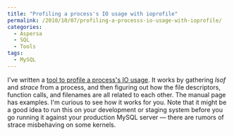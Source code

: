 ```yaml
---
title: "Profiling a process's IO usage with ioprofile"
permalink: /2010/10/07/profiling-a-processs-io-usage-with-ioprofile/
categories:
  - Aspersa
  - SQL
  - Tools
tags:
  - MySQL
---
```

I've written a [tool to profile a process's IO usage][1]. It works by gathering *lsof* and *strace* from a process, and then figuring out how the file descriptors, function calls, and filenames are all related to each other. The manual page has examples. I'm curious to see how it works for you. Note that it might be a good idea to run this on your development or staging system before you go running it against your production MySQL server &#8212; there are rumors of strace misbehaving on some kernels.

 [1]: http://aspersa.googlecode.com/svn/html/ioprofile.html
